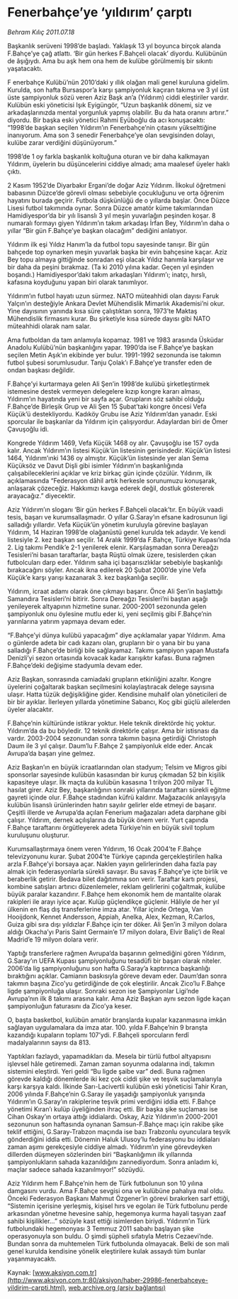 # Fenerbahçe’ye ‘yıldırım’ çarptı

*Behram Kılıç 2011.07.18*

<font class="agenda2NewsSpot">
 <p class="2011anaspot">
  <span lang="EN-GB">
   Başkanlık serüveni 1998’de başladı. Yaklaşık 13 yıl boyunca birçok alanda F.Bahçe’ye çağ atlattı. ‘Bir gün herkes F.Bahçeli olacak’ diyordu. Kulübünün de âşığıydı. Ama bu aşk hem ona hem de kulübe görülmemiş bir sıkıntı yaşatacaktı.
  </span>
  <p class="2011anaspot">
   <span lang="EN-GB">
   </span>
  </p>
 </p>
</font>
<font class="newsDetail">
 <p>
  <p class="BasicParagraph">
   <span>
    <span>
     F
    </span>
    enerbahçe Kulübü’nün 2010’daki y
   </span>
   <span>
    ıllık olağan mali genel kuruluna gidelim. Kurulda, son hafta Bursaspor’a karşı şampiyonluk kaçıran takıma ve 3 yıl üst üste şampiyonluk sözü veren Aziz Başk
   </span>
   <span>
    an’a (Yıldırım) ciddi eleştiriler vardır. Kulübün eski
   </span>
   <span>
    yöneticisi Işık Eyigüngör, “Uzun başkanlık dönemi, siz ve arkadaşlarınızda mental yorgunluk yapmış olabilir. Bu da hata oranını artırır.” diyordu. Bir başka eski yönetici Rahmi Eyüboğlu da acı konuşacaktı: “1998’de başkan seçilen Yıldırım’ın Fenerbahçe’nin çıtasını yükselttiğine inanıyorum. Ama son 3 senedir Fenerbahçe’ye olan sevgisinden dolayı, kulübe zarar verdiğini düşünüyorum.”
   </span>
  </p>
  <p class="2011yenimetin">
   <span>
    1998’de 1 oy farkla başkanlık koltuğuna oturan ve bir daha kalkmayan Yıldırım, üyelerin bu düşüncelerini ciddiye almadı; ama maalesef üyeler haklı çıktı.
   </span>
  </p>
  <p class="2011yenimetin">
   <span>
    2 Kasım 1952’de Diyarbakır Ergani’de doğar Aziz Yıldırım. İlkokul öğretmeni babasının Düzce’de görevli olması sebebiyle çocukluğunu ve orta öğrenim hayatını burada geçirir. Futbola düşkünlüğü de o yıllarda başlar. Önce Düzce Lisesi futbol takımında oynar. Sonra Düzce amatör küme takımlarından Hamidiyespor’da bir yılı lisanslı 3 yıl meşin yuvarlağın peşinden koşar. 8 numaralı formayı giyen Yıldırım’ın takım arkadaşı İrfan Bey, Yıldırım’ın daha o yıllar “Bir gün F.Bahçe’ye başkan olacağım” dediğini anlatıyor.
   </span>
  </p>
  <p class="2011yenimetin">
   <span>
    Yıldırım ilk eşi Yıldız Hanım’la da futbol topu sayesinde tanışır. Bir gün bahçede top oynarken meşin yuvarlak başka bir evin bahçesine kaçar. Aziz Bey topu almaya gittiğinde sonradan eşi olacak Yıldız hanımla karşılaşır ve bir daha da peşini bırakmaz. (Ta ki 2010 yılına kadar. Geçen yıl eşinden boşandı.) Hamidiyespor’daki takım arkadaşları Yıldırım’ı; inatçı, hırslı, kafasına koyduğunu yapan biri olarak tanımlıyor.
   </span>
  </p>
  <p class="2011yenimetin">
   <span>
    Yıldırım’ın futbol hayatı uzun sürmez. NATO müteahhidi olan dayısı Faruk Yalçın’ın desteğiyle Ankara Devlet Mühendislik Mimarlık Akademisi’ni okur. Yine dayısının yanında kısa süre çalıştıktan sonra, 1973’te Maktaş Mühendislik firmasını kurar. Bu şirketiyle kısa sürede dayısı gibi NATO müteahhidi olarak nam salar.
   </span>
  </p>
  <p class="2011yenimetin">
   <span>
    Ama futboldan da tam anlamıyla kopamaz. 1981 ve 1983 arasında Üsküdar Anadolu Kulübü’nün başkanlığını yapar. 1990’da ise F.Bahçe’ye başkan seçilen Metin Aşık’ın ekibinde yer bulur. 1991-1992 sezonunda ise takımın futbol şubesi sorumlusudur. Tanju Çolak’ı F.Bahçe’ye transfer eden de ondan başkası değildir.
   </span>
  </p>
  <p class="2011yenimetin">
   <span>
    F.Bahçe’yi kurtarmaya gelen Ali Şen’in 1998’de kulübü şirketleştirmek istemesine destek vermeyen delegelere kızıp kongre kararı alması, Yıldırım’ın hayatında yeni bir sayfa açar. Grupların söz sahibi olduğu F.Bahçe’de Birleşik Grup ve Ali Şen 15 Şubat’taki kongre öncesi Vefa Küçük’ü destekliyordu. Kadıköy Grubu ise Aziz Yıldırım’dan yanadır.
    <span>
    </span>
    Eski sporcular ile başkanlar da Yıldırım için çalışıyordur. Adaylardan biri de Ömer Çavuşoğlu idi.
   </span>
  </p>
  <p class="2011yenimetin">
   <span>
    Kongrede Yıldırım 1469, Vefa Küçük 1468 oy alır. Çavuşoğlu ise 157 oyda kalır. Ancak Yıldırım’ın listesi Küçük’ün listesinin gerisindedir. Küçük’ün listesi 1464, Yıldırım’ınki 1436 oy almıştır. Küçük’ün listesinde yer alan Sema Küçüksöz ve Davut Dişli gibi isimler Yıldırım’ın başkanlığında çalışabileceklerini açıklar ve kriz birkaç gün içinde çözülür. Yıldırım, ilk açıklamasında “Federasyon dâhil artık herkesle sorunumuzu konuşarak, anlaşarak çözeceğiz. Hakkımızı kavga ederek değil, dostluk göstererek arayacağız.” diyecektir.
   </span>
  </p>
  <p class="2011yenimetin">
   <span>
    Aziz Yıldırım’ın sloganı ‘Bir gün herkes F.Bahçeli olacak’tır. En büyük vaadi tesis, başarı ve kurumsallaşmadır. O yıllar G.Saray’ın efsane kadrosunun ligi salladığı yıllardır. Vefa Küçük’ün yönetim kuruluyla görevine başlayan Yıldırım, 14 Haziran 1998’de olağanüstü genel kurulda tek adaydır. Ve kendi listesiyle 2. kez başkan seçilir. 14 Aralık 1999’da F.Bahçe, Türkiye Kupası’nda 2. Lig takımı Pendik’e 2-1 yenilerek elenir. Karşılaşmadan sonra Dereağzı Tesisleri’ni basan taraftarlar, başta Rüştü olmak üzere, tesislerden çıkan futbolcuları darp eder. Yıldırım saha içi başarısızlıklar sebebiyle başkanlığı bırakacağını söyler. Ancak ikna edilerek 20 Şubat 2000’de yine Vefa Küçük’e karşı yarışı kazanarak 3. kez başkanlığa seçilir.
   </span>
  </p>
  <p class="2011yenimetin">
   <span>
    Yıldırım, icraat adamı olarak öne çıkmayı başarır. Önce Ali Şen’in başlattığı Samandıra Tesisleri’ni bitirir. Sonra Dereağzı Tesisleri’ni baştan aşağı yenileyerek altyapının hizmetine sunar. 2000-2001 sezonunda gelen şampiyonluk onu öylesine mutlu eder ki, yeni seçilmiş gibi F.Bahçe’nin yarınlarına yatırım yapmaya devam eder.
   </span>
  </p>
  <p class="2011yenimetin">
   <span>
    “F.Bahçe’yi dünya kulübü yapacağım” diye açıklamalar yapar Yıldırım. Ama o günlerde adeta bir cadı kazanı olan, grupların bir o yana bir bu yana salladığı F.Bahçe’de birliği bile sağlayamaz. Takımı şampiyon yapan Mustafa Denizli’yi sezon ortasında kovacak kadar karışıktır kafası. Buna rağmen F.Bahçe’deki değişime stadyumla devam eder.
   </span>
  </p>
  <p class="2011yenimetin">
   <span>
    Aziz Başkan, sonrasında camiadaki
    <span>
    </span>
    grupların etkinliğini azaltır. Kongre üyelerini çoğaltarak başkan seçilmesini kolaylaştıracak delege sayısına ulaşır. Hatta tüzük değişikliğine gider. Kendisine muhalif olan yöneticileri de bir bir ayıklar. İlerleyen yıllarda yönetimine Sabancı, Koç gibi güçlü ailelerden üyeler alacaktır.
   </span>
  </p>
  <p class="2011yenimetin">
   <span>
    F.Bahçe’nin kültüründe istikrar yoktur. Hele teknik direktörde hiç yoktur. Yıldırım’da da bu böyledir. 12 teknik direktörle çalışır. Ama bir istisnası da vardır. 2003-2004 sezonundan sonra takımın başına getirdiği Christoph Daum
    <span>
    </span>
    ile 3 yıl çalışır. Daum’lu F.Bahçe 2 şampiyonluk elde eder. Ancak Avrupa’da başarı yine gelmez.
   </span>
  </p>
  <p class="2011yenimetin">
   <span>
    Aziz Başkan’ın en büyük icraatlarından olan stadyum; Telsim ve Migros gibi sponsorlar sayesinde kulübün kasasından bir kuruş çıkmadan 52 bin kişilik kapasiteye ulaşır. İlk maçta da kulübün kasasına 1 trilyon 200 milyar TL hasılat girer. Aziz Bey, başkanlığının sonraki yıllarında taraftarı sürekli eğitme gayreti içinde olur. F.Bahçe stadından küfrü kaldırır. Mağazacılık anlayışıyla kulübün lisanslı ürünlerinden hatırı sayılır gelirler elde etmeyi de başarır. Çeşitli illerde ve Avrupa’da açılan Fenerium mağazaları adeta darphane gibi çalışır. Yıldırım, dernek açılışlarına da büyük önem verir. Yurt çapında F.Bahçe taraftarını örgütleyerek adeta Türkiye’nin en büyük sivil toplum kuruluşunu oluşturur.
   </span>
  </p>
  <p class="2011yenimetin">
   <span>
    Kurumsallaştırmaya önem veren Yıldırım, 16 Ocak 2004’te F.Bahçe televizyonunu kurar. Şubat 2004’te Türkiye çapında gerçekleştirilen halka arzla F.Bahçe’yi borsaya açar. Naklen yayın gelirlerinden daha fazla pay almak için federasyonlarla sürekli savaşır. Bu savaş F.Bahçe’ye içte birlik ve beraberlik getirir. Bedava bilet dağıtımına son verir. Taraftar kartı projesi, kombine satışları artırıcı düzenlemeler, reklam gelirlerini çoğaltmak, kulübe büyük paralar kazandırır. F.Bahçe hem ekonomik hem de mantalite olarak rakipleri ile arayı iyice açar. Kulüp güçlendikçe güçlenir. Hâliyle de her yıl ülkenin en flaş dış transferlerine imza atar. Yıllar içinde Ortega, Van Hooijdonk, Kennet Andersson, Appiah, Anelka, Alex, Kezman, R.Carlos, Guiza gibi sıra dışı yıldızlar F.Bahçe için ter döker. Ali Şen’in 3 milyon dolara aldığı Okacha’yı Paris Saint Germain’e 17 milyon dolara, Elvir Baliç’i de Real Madrid’e 19 milyon dolara verir.
   </span>
  </p>
  <p class="2011yenimetin">
   <span>
    Yaptığı transferlere rağmen Avrupa’da başarının gelmediğini gören Yıldırım, G.Saray’ın UEFA Kupası şampiyonluğunu tesadüfi bir başarı olarak niteler. 2006’da lig şampiyonluğunu son hafta G.Saray’a kaptırınca başkanlığı bıraktığını açıklar. Camianın baskısıyla göreve devam eder. Daum’dan sonra takımın başına Zico’yu getirdiğinde de çok eleştirilir. Ancak Zico’lu F.Bahçe ligde şampiyonluğa ulaşır. Sonraki sezon ise Şampiyonlar Ligi’nde Avrupa’nın ilk 8 takımı arasına kalır. Ama Aziz Başkan aynı sezon ligde kaçan şampiyonluğun faturasını da Zico’ya keser.
   </span>
  </p>
  <p class="2011yenimetin">
   <span>
    O, başta basketbol, kulübün amatör branşlarda kupalar kazanmasına imkân sağlayan uygulamalara da imza atar. 100. yılda F.Bahçe’nin 9 branşta kazandığı kupaların toplamı 107’ydi. F.Bahçeli sporcuların ferdî madalyalarının sayısı da 813.
   </span>
  </p>
  <p class="2011yenimetin">
   <span>
    Yaptıkları fazlaydı, yapamadıkları da. Mesela bir türlü futbol altyapısını işlevsel hâle getiremedi. Zaman zaman soyunma odalarına indi, takımın sistemini eleştirdi. Yeri geldi “Bu ligde şaibe var” dedi. Buna rağmen görevde kaldığı dönemlerde iki kez çok ciddi şike ve teşvik suçlamalarıyla karşı karşıya kaldı. İlkinde Sarı-Lacivertli kulübün eski yöneticisi Tahir Kıran, 2006 yılında F.Bahçe’nin G.Saray ile yaşadığı şampiyonluk yarışında Yıldırım’ın G.Saray’ın rakiplerine teşvik primi verdiğini iddia etti. F.Bahçe yönetimi Kıran’ı kulüp üyeliğinden ihraç etti. Bir başka şike suçlaması ise Cihan Oskay’ın ortaya attığı iddialardı. Oskay, Aziz Yıldırım’ın 2000-2001 sezonunun son haftasında oynanan Samsun-F.Bahçe maçı için rakibe şike teklif ettiğini, G.Saray-Trabzon maçında ise bazı Trabzonlu oyunculara teşvik gönderdiğini iddia etti. Dönemin Haluk Ulusoy’lu federasyonu bu iddiaları zaman aşımı gerekçesiyle ciddiye almadı. Yıldırım’ın yine görevdeyken dillerden düşmeyen sözlerinden biri “Başkanlığımın ilk yıllarında şampiyonlukların sahada kazanıldığını zannediyordum. Sonra anladım ki, maçlar sadece sahada kazanılmıyor!” sözüydü.
   </span>
  </p>
  <p class="2011yenimetin">
   <span>
    Aziz Yıldırım hem F.Bahçe’nin hem de Türk futbolunun son 10 yılına damgasını vurdu. Ama F.Bahçe sevgisi ona ve kulübüne pahalıya mal oldu. Önceki Federasyon Başkanı Mahmut Özgener’in görevi bırakırken sarf ettiği, “Sistemin içerisine yerleşmiş, kişisel hırs ve egoları ile Türk futbolunu perde arkasından yönetme hevesine sahip, hegemonya kurma hayali taşıyan zaaf sahibi kişilikler…” sözüyle kast ettiği isimlerden biriydi. Yıldırım’ın Türk futbolundaki hegemonyası 3 Temmuz 2011 sabahı başlayan şike operasyonuyla son buldu. O şimdi şüpheli sıfatıyla Metris Cezaevi’nde. Bundan sonra da muhtemelen Türk futbolunda olmayacak. Belki de son mali genel kurulda kendisine yönelik eleştirilere kulak assaydı tüm bunlar yaşanmayacaktı.
   </span>
  </p>
 </p>
</font>

Kaynak: [www.aksiyon.com.tr](http://www.aksiyon.com.tr:80/aksiyon/haber-29986-fenerbahceye-yildirim-carpti.html), [web.archive.org (arşiv bağlantısı)](http://web.archive.org/web/20110823081158/http://www.aksiyon.com.tr:80/aksiyon/haber-29986-fenerbahceye-yildirim-carpti.html)
